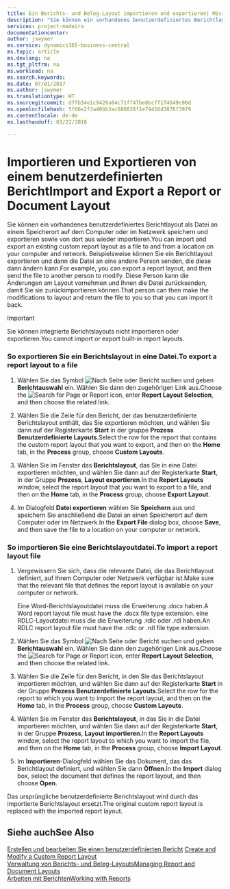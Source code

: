 ```yaml
---
title: Ein Berichts- und Beleg-Layout importieren und exportieren| Microsoft Docs
description: "Sie können ein vorhandenes benutzerdefiniertes Berichtlayout als Datei an einem Speicherort auf dem Computer oder im Netzwerk speichern und exportieren sowie von dort aus wieder importieren."
services: project-madeira
documentationcenter: 
author: jswymer
ms.service: dynamics365-business-central
ms.topic: article
ms.devlang: na
ms.tgt_pltfrm: na
ms.workload: na
ms.search.keywords: 
ms.date: 07/01/2017
ms.author: jswymer
ms.translationtype: HT
ms.sourcegitcommit: d7fb34e1c9428a64c71ff47be8bcff174649c00d
ms.openlocfilehash: 5f66e2f3a40bb3ac680838f1e74416d3876f3979
ms.contentlocale: de-de
ms.lasthandoff: 03/22/2018

---
```

# <a name="import-and-export-a-report-or-document-layout"></a><span data-ttu-id="228ca-103">Importieren und Exportieren von einem benutzerdefinierten Bericht</span><span class="sxs-lookup"><span data-stu-id="228ca-103">Import and Export a Report or Document Layout</span></span>
<span data-ttu-id="228ca-104">Sie können ein vorhandenes benutzerdefiniertes Berichtlayout als Datei an einem Speicherort auf dem Computer oder im Netzwerk speichern und exportieren sowie von dort aus wieder importieren.</span><span class="sxs-lookup"><span data-stu-id="228ca-104">You can import and export an existing custom report layout as a file to and from a location on your computer and network.</span></span> <span data-ttu-id="228ca-105">Beispielsweise können Sie ein Berichtlayout exportieren und dann die Datei an eine andere Person senden, die diese dann ändern kann.</span><span class="sxs-lookup"><span data-stu-id="228ca-105">For example, you can export a report layout, and then send the file to another person to modify.</span></span> <span data-ttu-id="228ca-106">Diese Person kann die Änderungen am Layout vornehmen und Ihnen die Datei zurücksenden, damit Sie sie zurückimportieren können.</span><span class="sxs-lookup"><span data-stu-id="228ca-106">That person can then make the modifications to layout and return the file to you so that you can import it back.</span></span>  
  
> [!IMPORTANT]  
>  <span data-ttu-id="228ca-107">Sie können integrierte Berichtslayouts nicht importieren oder exportieren.</span><span class="sxs-lookup"><span data-stu-id="228ca-107">You cannot import or export built-in report layouts.</span></span>  
  
### <a name="to-export-a-report-layout-to-a-file"></a><span data-ttu-id="228ca-108">So exportieren Sie ein Berichtslayout in eine Datei.</span><span class="sxs-lookup"><span data-stu-id="228ca-108">To export a report layout to a file</span></span>  
  
1.  <span data-ttu-id="228ca-109">Wählen Sie das Symbol ![Nach Seite oder Bericht suchen](media/ui-search/search_small.png "Nach Seite oder Bericht suchen") und geben **Berichtauswahl** ein. Wählen Sie dann den zugehörigen Link aus.</span><span class="sxs-lookup"><span data-stu-id="228ca-109">Choose the ![Search for Page or Report](media/ui-search/search_small.png "Search for Page or Report icon") icon, enter **Report Layout Selection**, and then choose the related link.</span></span>  
  
2.  <span data-ttu-id="228ca-110">Wählen Sie die Zeile für den Bericht, der das benutzerdefinierte Berichtslayout enthält, das Sie exportieren möchten, und wählen Sie dann auf der Registerkarte **Start** in der gruppe **Prozess** **Benutzerdefinierte Layouts**.</span><span class="sxs-lookup"><span data-stu-id="228ca-110">Select the row for the report that contains the custom report layout that you want to export, and then on the **Home** tab, in the **Process** group, choose **Custom Layouts**.</span></span>  
  
3.  <span data-ttu-id="228ca-111">Wählen Sie im Fenster das **Berichtslayout**, das Sie in eine Datei exportieren möchten, und wählen Sie dann auf der Registerkarte **Start**, in der Gruppe **Prozess**, **Layout exportieren**.</span><span class="sxs-lookup"><span data-stu-id="228ca-111">In the **Report Layouts** window, select the report layout that you want to export to a file, and then on the **Home** tab, in the **Process** group, choose **Export Layout**.</span></span>  
  
4.  <span data-ttu-id="228ca-112">Im Dialogfeld **Datei exportieren** wählen Sie **Speichern** aus und speichern Sie anschließend die Datei an einen Speicherort auf dem Computer oder im Netzwerk.</span><span class="sxs-lookup"><span data-stu-id="228ca-112">In the **Export File** dialog box, choose **Save**, and then save the file to a location on your computer or network.</span></span>  
  
### <a name="to-import-a-report-layout-file"></a><span data-ttu-id="228ca-113">So importieren Sie eine Berichtslayoutdatei.</span><span class="sxs-lookup"><span data-stu-id="228ca-113">To import a report layout file</span></span>  
  
1.  <span data-ttu-id="228ca-114">Vergewissern Sie sich, dass die relevante Datei, die das Berichtlayout definiert, auf Ihrem Computer oder Netzwerk verfügbar ist.</span><span class="sxs-lookup"><span data-stu-id="228ca-114">Make sure that the relevant file that defines the report layout is available on your computer or network.</span></span>  
  
     <span data-ttu-id="228ca-115">Eine Word-Berichtslayoutdatei muss die Erweiterung .docx haben.</span><span class="sxs-lookup"><span data-stu-id="228ca-115">A Word report layout file must have the .docx file type extension.</span></span> <span data-ttu-id="228ca-116">eine RDLC-Layoutdatei muss die die Erweiterung .rdlc oder .rdl haben.</span><span class="sxs-lookup"><span data-stu-id="228ca-116">An RDLC report layout file must have the .rdlc or .rdl file type extension.</span></span>  
  
2.  <span data-ttu-id="228ca-117">Wählen Sie das Symbol ![Nach Seite oder Bericht suchen](media/ui-search/search_small.png "Nach Seite oder Bericht suchen") und geben **Berichtauswahl** ein. Wählen Sie dann den zugehörigen Link aus.</span><span class="sxs-lookup"><span data-stu-id="228ca-117">Choose the ![Search for Page or Report](media/ui-search/search_small.png "Search for Page or Report icon") icon, enter **Report Layout Selection**, and then choose the related link.</span></span>  
  
3.  <span data-ttu-id="228ca-118">Wählen Sie die Zeile für den Bericht, in den Sie das Berichtslayout importieren möchten, und wählen Sie dann auf der Registerkarte **Start** in der Gruppe **Prozess** **Benutzerdefinierte Layouts**.</span><span class="sxs-lookup"><span data-stu-id="228ca-118">Select the row for the report to which you want to import the report layout, and then on the **Home** tab, in the **Process** group, choose **Custom Layouts**.</span></span>  
  
4.  <span data-ttu-id="228ca-119">Wählen Sie im Fenster das **Berichtslayout**, in das Sie in die Datei importieren möchten, und wählen Sie dann auf der Registerkarte **Start**, in der Gruppe **Prozess**, **Layout importieren**.</span><span class="sxs-lookup"><span data-stu-id="228ca-119">In the **Report Layouts** window, select the report layout to which you want to import the file, and then on the **Home** tab, in the **Process** group, choose **Import Layout**.</span></span>  
  
5.  <span data-ttu-id="228ca-120">Im **Importieren**-Dialogfeld wählen Sie das Dokument, das das Berichtlayout definiert, und wählen Sie dann **Öffnen**.</span><span class="sxs-lookup"><span data-stu-id="228ca-120">In the **Import** dialog box, select the document that defines the report layout, and then choose **Open**.</span></span>  
  
 <span data-ttu-id="228ca-121">Das ursprüngliche benutzerdefinierte Berichtslayout wird durch das importierte Berichtslayout ersetzt.</span><span class="sxs-lookup"><span data-stu-id="228ca-121">The original custom report layout is replaced with the imported report layout.</span></span>  
  
## <a name="see-also"></a><span data-ttu-id="228ca-122">Siehe auch</span><span class="sxs-lookup"><span data-stu-id="228ca-122">See Also</span></span>  
 <span data-ttu-id="228ca-123">[Erstellen und bearbeiten Sie einen benutzerdefinierten Bericht](ui-how-create-custom-report-layout.md) </span><span class="sxs-lookup"><span data-stu-id="228ca-123">[Create and Modify a Custom Report Layout](ui-how-create-custom-report-layout.md) </span></span>  
 [<span data-ttu-id="228ca-124">Verwaltung von Berichts- und Beleg-Layouts</span><span class="sxs-lookup"><span data-stu-id="228ca-124">Managing Report and Document Layouts</span></span>](ui-manage-report-layouts.md)  
 [<span data-ttu-id="228ca-125">Arbeiten mit Berichten</span><span class="sxs-lookup"><span data-stu-id="228ca-125">Working with Reports</span></span>](ui-work-report.md)    
